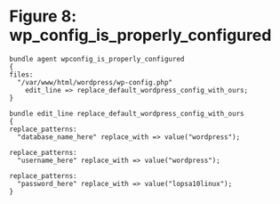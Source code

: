 # Figure 8: wp_config_is_properly_configured

    bundle agent wpconfig_is_properly_configured
    {
    files:
      "/var/www/html/wordpress/wp-config.php"
        edit_line => replace_default_wordpress_config_with_ours;
    }

    bundle edit_line replace_default_wordpress_config_with_ours
    {
    replace_patterns:
      "database_name_here" replace_with => value("wordpress");

    replace_patterns:
      "username_here" replace_with => value("wordpress");

    replace_patterns:
      "password_here" replace_with => value("lopsa10linux");
    }
